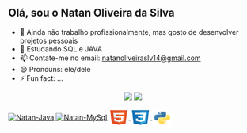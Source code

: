 ## Olá, sou o Natan Oliveira da Silva

- 🔭 Ainda não trabalho profissionalmente, mas gosto de desenvolver projetos pessoais
- 🌱 Estudando SQL e JAVA
- 📫 Contate-me no email: natanoliveiraslv14@gmail.com 
- 😄 Pronouns: ele/dele
- ⚡ Fun fact: ...

<div align="center">
  <a href="https://github.com/NatanOliveiraslv">
  <img height="180em" src="https://github-readme-stats.vercel.app/api?username=NatanOliveiraslv&show_icons=true&theme=dark&include_all_commits=true&count_private=true"/>
  <img height="180em" src="https://github-readme-stats.vercel.app/api/top-langs/?username=NatanOliveiraslv&layout=compact&langs_count=7&theme=dark"/>
</div>

<div style="display: inline_block"><br>
  <img align="center" alt="Natan-Java" height="30" width="40" src="https://cdn.jsdelivr.net/gh/devicons/devicon/icons/java/java-original.svg">
  <img align="center" alt="Natan-MySql" height="30" width="40" src="https://cdn.jsdelivr.net/gh/devicons/devicon/icons/mysql/mysql-original.svg">
  <img align="center" alt="Natan-HTML" height="30" width="40" src="https://raw.githubusercontent.com/devicons/devicon/master/icons/html5/html5-original.svg">
  <img align="center" alt="Rafa-CSS" height="30" width="40" src="https://raw.githubusercontent.com/devicons/devicon/master/icons/css3/css3-original.svg">
  <img align="center" alt="Rafa-Python" height="30" width="40" src="https://raw.githubusercontent.com/devicons/devicon/master/icons/python/python-original.svg">
  
  ##

</div>
